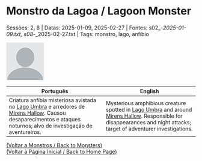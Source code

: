 
# Monstro da Lagoa / Lagoon Monster

Sessões: 2, 8 | Datas: 2025-01-09, 2025-02-27 | Fontes: s02_-_2025-01-09.txt, s08_-_2025-02-27.txt | Tags: monstro, lago, anfíbio

![Monstro da Lagoa](blank.png)

| Português | English |
|-----------|---------|
| Criatura anfíbia misteriosa avistada no [Lago Umbra](lago_umbra.md) e arredores de [Mirens Hallow](mirens_hallow.md). Causou desaparecimentos e ataques noturnos; alvo de investigação de aventureiros. | Mysterious amphibious creature spotted in [Lago Umbra](lago_umbra.md) and around [Mirens Hallow](mirens_hallow.md). Responsible for disappearances and night attacks; target of adventurer investigations. |

[(Voltar a Monstros / Back to Monsters)](monstros.md)  
[(Voltar à Página Inicial / Back to Home Page)](../../home.md)


























